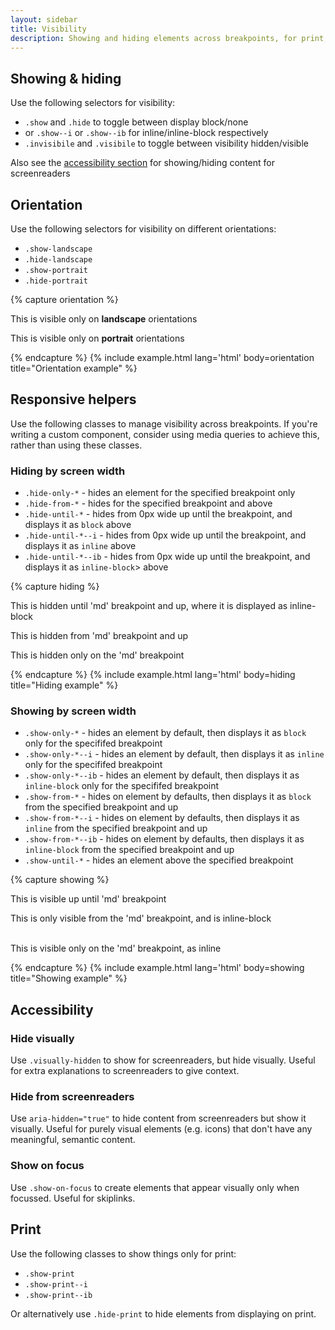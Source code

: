 ```yaml
---
layout: sidebar
title: Visibility
description: Showing and hiding elements across breakpoints, for print, device orientations and screen readers
---
```


## Showing & hiding

Use the following selectors for visibility:

- `.show` and `.hide` to toggle between display block/none
- or `.show--i` or `.show--ib` for inline/inline-block respectively
- `.invisibile` and `.visibile` to toggle between visibility hidden/visible

Also see the [accessibility section](#accessibility) for showing/hiding content for screenreaders

## Orientation

Use the following selectors for visibility on different orientations:

- `.show-landscape`
- `.hide-landscape`
- `.show-portrait`
- `.hide-portrait`

{% capture orientation %}
<p class="show-landscape">
    This is visible only on <strong>landscape</strong> orientations
</p>
<p class="show-portrait">
    This is visible only on <strong>portrait</strong> orientations
</p>
{% endcapture %}
{% include example.html lang='html' body=orientation title="Orientation example" %}


## Responsive helpers

Use the following classes to manage visibility across breakpoints. If you're writing a custom component, consider using media queries to achieve this, rather than using these classes.

### Hiding by screen width

- `.hide-only-*` - hides an element for the specified breakpoint only
- `.hide-from-*` - hides for the specified breakpoint and above
- `.hide-until-*` - hides from 0px wide up until the breakpoint, and displays it as `block` above
- `.hide-until-*--i` - hides from 0px wide up until the breakpoint, and displays it as `inline` above
- `.hide-until-*--ib` - hides from 0px wide up until the breakpoint, and displays it as `inline-block`> above

{% capture hiding %}
<p class="hide-until-md--ib">
    This is hidden until 'md' breakpoint and up, where it is displayed as inline-block
</p>
<p class="hide-from-md">
    This is hidden from 'md' breakpoint and up
</p>
<p class="hide-only-md">
    This is hidden only on the 'md' breakpoint
</p>
{% endcapture %}
{% include example.html lang='html' body=hiding title="Hiding example" %}

### Showing by screen width

- `.show-only-*` - hides an element by default, then displays it as `block` only for the specififed breakpoint
- `.show-only-*--i` - hides an element by default, then displays it as `inline` only for the specififed breakpoint
- `.show-only-*--ib` - hides an element by default, then displays it as `inline-block` only for the specififed breakpoint
- `.show-from-*` - hides on element by defaults, then displays it as `block` from the specified breakpoint and up
- `.show-from-*--i` - hides on element by defaults, then displays it as `inline` from the specified breakpoint and up
- `.show-from-*--ib` - hides on element by defaults, then displays it as `inline-block` from the specified breakpoint and up
- `.show-until-*` - hides an element above the specified breakpoint

{% capture showing %}
<p class="show-until-md">
    This is visible up until 'md' breakpoint
</p>
<p class="show-from-md--ib">
    This is only visible from the 'md' breakpoint, and is inline-block
</p>
<p class="show-only-md--i">
    <br/>This is visible only on the 'md' breakpoint, as inline
</p>
{% endcapture %}
{% include example.html lang='html' body=showing title="Showing example" %}


## Accessibility

### Hide visually

Use `.visually-hidden` to show for screenreaders, but hide visually.
Useful for extra explanations to screenreaders to give context.

### Hide from screenreaders

Use `aria-hidden="true"` to hide content from screenreaders but show it visually.
Useful for purely visual elements (e.g. icons) that don't have any meaningful, semantic content.

### Show on focus

Use `.show-on-focus` to create elements that appear visually only when focussed. Useful for skiplinks.


## Print

Use the following classes to show things only for print:

- `.show-print`
- `.show-print--i`
- `.show-print--ib`

Or alternatively use `.hide-print` to hide elements from displaying on print.